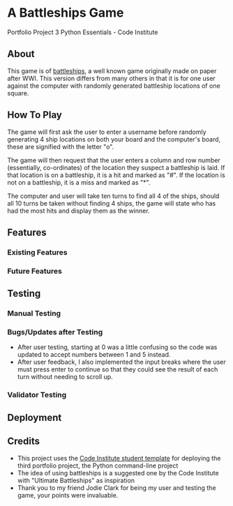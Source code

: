 # A Battleships Game
Portfolio Project 3 Python Essentials - Code Institute

## About
This game is of [battleships](http://battleship-game.net/), a well known game originally made on paper after WWI. This version differs from many others in that it is for one user against the computer with randomly generated battleship locations of one square. 

## How To Play

The game will first ask the user to enter a username before randomly generating 4 ship locations on both your board and the computer's board, these are signified with the letter "o". 

The game will then request that the user enters a column and row number (essentially, co-ordinates) of the location they suspect a battleship is laid. If that location is on a battleship, it is a hit and marked as "#". If the location is not on a battleship, it is a miss and marked as "*". 

The computer and user will take ten turns to find all 4 of the ships, should all 10 turns be taken without finding 4 ships, the game will state who has had the most hits and display them as the winner. 

## Features

### Existing Features

### Future Features

## Testing

### Manual Testing

### Bugs/Updates after Testing

- After user testing, starting at 0 was a little confusing so the code was updated to accept numbers between 1 and 5 instead.
- After user feedback, I also implemented the input breaks where the user must press enter to continue so that they could see the result of each turn without needing to scroll up.

### Validator Testing

## Deployment

## Credits

- This project uses the [Code Institute student template](https://github.com/Code-Institute-Org/python-essentials-template) for deploying the third portfolio project, the Python command-line project
- The idea of using battleships is a suggested one by the Code Institute with "Ultimate Battleships" as inspiration
- Thank you to my friend Jodie Clark for being my user and testing the game, your points were invaluable.

